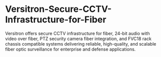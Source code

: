 # Versitron-Secure-CCTV-Infrastructure-for-Fiber
Versitron offers secure CCTV infrastructure for fiber, 24-bit audio with video over fiber, PTZ security camera fiber integration, and FVC18 rack chassis compatible systems delivering reliable, high-quality, and scalable fiber optic surveillance for enterprise and defense applications.
